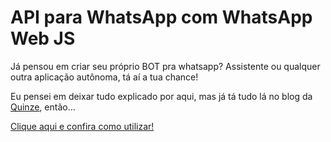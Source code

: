 # API para WhatsApp com WhatsApp Web JS

Já pensou em criar seu próprio BOT pra whatsapp? Assistente ou qualquer outra aplicação autônoma, tá aí a tua chance!

Eu pensei em deixar tudo explicado por aqui, mas já tá tudo lá no blog da <a href="https://quinzeconto.com.br/">Quinze</a>, então...

<a href="https://quinzeconto.com.br/blog/article.php?id=19">Clique aqui e confira como utilizar!</a>

